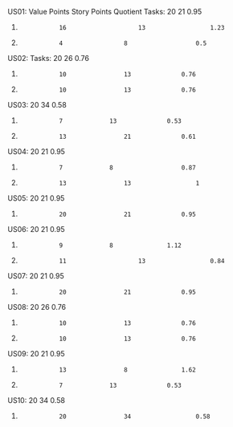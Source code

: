 US01:		          Value Points		    Story Points            Quotient
Tasks:                    20		    	    21		    	    0.95
1.		          16		    	    13		    	    1.23
2.		          4		            8		       	    0.5

US02:
Tasks:                    20			    26			    0.76
1.		          10			    13			    0.76
2.		          10			    13			    0.76

US03:                     20			    34			    0.58
1.		          7			    13			    0.53
2.		          13			    21			    0.61

US04:                     20			    21		    	    0.95
1.		          7			    8		            0.87
2.		          13			    13		    	    1

US05:                     20			    21			    0.95
1.		          20			    21			    0.95

US06:                     20			    21			    0.95
1.		          9			    8			    1.12
2.		          11		    	    13		    	    0.84

US07:                     20			    21			    0.95
1.		          20			    21			    0.95

US08:                     20			    26			    0.76
1.		          10			    13			    0.76
2.		          10			    13			    0.76

US09:                     20			    21			    0.95	
1.		          13			    8			    1.62
2.		          7			    13			    0.53

US10:                     20			    34			    0.58
1.		          20			    34		    	    0.58
